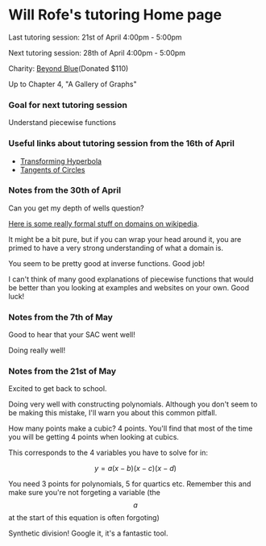 # Will Rofe's tutoring Home page

Last tutoring session: 21st of April 4:00pm - 5:00pm

Next tutoring session: 28th of April 4:00pm - 5:00pm

Charity: [Beyond Blue](https://www.beyondblue.org.au/)(Donated $110)

Up to Chapter 4, "A Gallery of Graphs"

### Goal for next tutoring session
Understand piecewise functions

### Useful links about tutoring session from the 16th of April
- [Transforming Hyperbola](https://www.desmos.com/calculator/8o0yflpjef)
- [Tangents of Circles](https://www.desmos.com/calculator/v0lbzd0knj)

### Notes from the 30th of April
Can you get my depth of wells question?

[Here is some really formal stuff on domains on wikipedia](https://en.wikipedia.org/wiki/Domain_of_a_function).

It might be a bit pure, but if you can wrap your head around it, you are primed
to have a very strong understanding of what a domain is.

You seem to be pretty good at inverse functions. Good job!

I can't think of many good explanations of piecewise functions that would be
better than you looking at examples and websites on your own. Good luck!

### Notes from the 7th of May
Good to hear that your SAC went well!

Doing really well!

### Notes from the 21st of May
Excited to get back to school.

Doing very well with constructing polynomials. Although you don't seem to be
making this mistake, I'll warn you about this common pitfall.

How many points make a cubic? 4 points. You'll find that most of the time you will
be getting 4 points when looking at cubics.

This corresponds to the 4 variables you have to solve for in:

$$y = a(x-b)(x-c)(x-d)$$

You need 3 points for polynomials, 5 for quartics etc. Remember this and make
sure you're not forgeting a variable (the $$a$$ at the start of this equation is
often forgoting)

Synthetic division! Google it, it's a fantastic tool.


